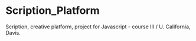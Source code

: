 # Scription_Platform
Scription, creative platform, project for Javascript - course III / U. California, Davis.
